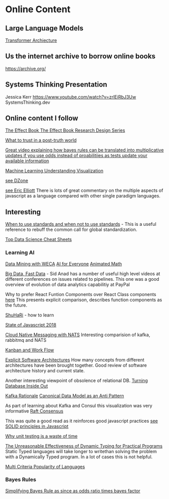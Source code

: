 # Online Content

## Large Language Models

[Transformer Archiecture](https://e2eml.school/transformers.html)

## Us the internet archive to borrow online books
https://archive.org/ 


## Systems Thinking Presentation
Jessica Kerr
https://www.youtube.com/watch?v=zrlEiRbJ3Uw
SystemsThinking.dev

## Online content I follow

[The Effect Book ](https://theeffectbook.net/)
[The Effect Book Research Design Series](https://www.youtube.com/watch?v=yQXqdmenc6M&list=PLcTBLulJV_AK1hKtnO0-kYrU0D09K-kj8)


[What to trust in a post-truth world](https://www.youtube.com/watch?v=rpJx5VLQMxk&t=919s)

[Great video explaining how bayes rules can be translated into multiplicative updates if you use odds instead of proabilitiies as tests update your available information](https://www.youtube.com/watch?v=lG4VkPoG3ko&t=519s)

[Machine Learning Understanding Visualization](http://www.r2d3.us/visual-intro-to-machine-learning-part-1/)

[see DZone](https://dzone.com/)

[see Eric Elliott](https://medium.com/@_ericelliott)
There is lots of great commentary on the multiple aspects of javascript as a language compared with other single paradigm languages.

## Interesting

[When to use standards and when not to use standards](https://www.allaboutlean.com/when-and-when-not-standards/) - This is a useful reference to rebuff the common call for global standardization.

[Top Data Science Cheat Sheets](https://adolfoeliazat.com/2022/01/12/top-data-science-cheatsheets-ml-dl-python-r-sql-maths-statistics/)

### Learning AI
[Data Mining with WECA]() 
[AI for Everyone]() 
[Animated Math](https://www.3blue1brown.com/)


[Big Data, Fast Data](https://www.youtube.com/watch?v=tiBirKquHBo) -  Sid Anad has a number of useful high level videos at different conferences on issues related to pipelines. This one was a good overview of evolution of data analytics capabilitiy at PayPal

Why to prefer React Funtion Components over React Class components [here](https://reactjs.org/docs/hooks-intro.html)
This presents explicit comparison, describes function components as the future.

[ShuHaRi](https://www.martinfowler.com/bliki/ShuHaRi.html) - how to learn

[State of Javascript 2018](https://2018.stateofjs.com/javascript-flavors/overview/)

[Cloud Native Messaging with NATS](https://medium.com/capital-one-tech/lightweight-cloud-native-messaging-with-nats-ad730ca2becf)  Interesting comparision of kafka, rabbitmq and NATS

[Kanban and Work Flow](https://leankit.com/learn/kanban/lean-flow-metrics/)

[Explicit Software Architectures](https://herbertograca.com/2017/11/16/explicit-architecture-01-ddd-hexagonal-onion-clean-cqrs-how-i-put-it-all-together/)  How many concepts from different architectures have been brought together.  Good review of software architecture history and current state.

Another interesting viewpoint of obsolence of relational DB.
[Turning Database Inside Out](https://www.confluent.io/blog/turning-the-database-inside-out-with-apache-samza/)

[Kafka Rationale](https://www.confluent.io/blog/data-dichotomy-rethinking-the-way-we-treat-data-and-services/)
[Canonical Data Model as an Anti Pattern](https://teivah.medium.com/why-is-a-canonical-data-model-an-anti-pattern-441b5c4cbff8)


As part of learning about Kafka and Consul this visualization was very informative
[Raft Consensus](http://thesecretlivesofdata.com/raft/)

This was quite a good read as it reinforces good javascript practices
[see SOLID principles in Javascript](https://medium.com/@cramirez92/s-o-l-i-d-the-first-5-priciples-of-object-oriented-design-with-javascript-790f6ac9b9fa)

[Why unit testing is a waste of time](https://rbcs-us.com/documents/Why-Most-Unit-Testing-is-Waste.pdf)


[The Unreasonable Effectiveness of Dynamic Typing for Practical Programs](https://vimeo.com/74354480) Static Typed languages will take longer to writethan solving the problem with a Dynamically Typed program.  In a lot of cases this is not helpful.  

[Multi Criteria Popularity of Languages](https://githut.info/)

### Bayes Rules
[Simplifying Bayes Rule as since as odds ratio times bayes factor](https://www.youtube.com/watch?v=lG4VkPoG3ko)